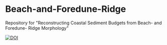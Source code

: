 # Beach-and-Foredune-Ridge
Repository for "Reconstructing Coastal Sediment Budgets from Beach- and Foredune- Ridge Morphology"

[![DOI](https://zenodo.org/badge/172102425.svg)](https://zenodo.org/badge/latestdoi/172102425)
